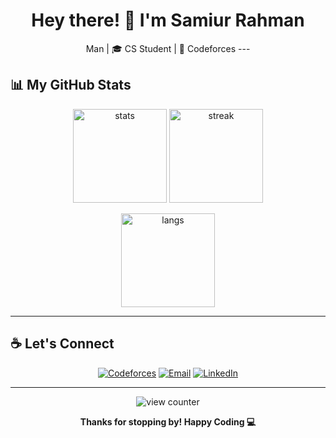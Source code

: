 <h1 align="center">Hey there! 👋 I'm Samiur Rahman</h1>

<p align="center">
  Man | 🎓 CS Student | 🎯 Codeforces
---

## 📊 My GitHub Stats

<p align="center">
  <img src="https://github-readme-stats.vercel.app/api?username=maiyan09&show_icons=true&theme=radical" height="150" alt="stats"/>
  <img src="https://github-readme-streak-stats.herokuapp.com/?user=maiyan09&theme=radical" height="150" alt="streak"/>
</p>

<p align="center">
  <img src="https://github-readme-stats.vercel.app/api/top-langs/?username=maiyan09&layout=compact&theme=radical" height="150" alt="langs"/>
</p>

---

## ☕ Let's Connect

<p align="center">
  <a href="https://codeforces.com/profile/maiyan09"><img src="https://img.shields.io/badge/Codeforces-1f8acb?style=for-the-badge&logo=codeforces&logoColor=white" alt="Codeforces"/></a>
  <a href="mailto:your-email@example.com"><img src="https://img.shields.io/badge/Email-D14836?style=for-the-badge&logo=gmail&logoColor=white" alt="Email"/></a>
  <a href="https://www.linkedin.com/in/your-linkedin/"><img src="https://img.shields.io/badge/LinkedIn-blue?style=for-the-badge&logo=linkedin&logoColor=white" alt="LinkedIn"/></a>
</p>

---

<p align="center">
  <img src="https://komarev.com/ghpvc/?username=maiyan09&label=Profile%20views&color=blueviolet&style=flat" alt="view counter"/>
</p>

<p align="center">
  <b>Thanks for stopping by! Happy Coding 💻</b>
</p>

